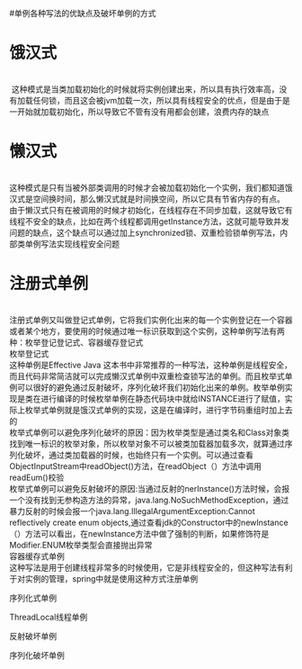 #单例各种写法的优缺点及破坏单例的方式

<h1>饿汉式</h1><br>
 &nbsp这种模式是当类加载初始化的时候就将实例创建出来，所以具有执行效率高，没有加载任何锁，而且这会被jvm加载一次，所以具有线程安全的优点，但是由于是一开始就加载初始化，所以导致它不管有没有用都会创建，浪费内存的缺点

<h1>懒汉式</h1><br>
 这种模式是只有当被外部类调用的时候才会被加载初始化一个实例，我们都知道饿汉式是空间换时间，那么懒汉式就是时间换空间，所以它具有节省内存的有点。
由于懒汉式只有在被调用的时候才初始化，在线程存在不同步加载，这就导致它有线程不安全的缺点，比如在两个线程都调用getInstance方法，这就可能导致并发问题的缺点，这个缺点可以通过加上synchronized锁、双重检验锁单例写法，内部类单例写法实现线程安全问题

<h1>注册式单例</h1><br>
 注册式单例又叫做登记式单例，它将我们实例化出来的每一个实例登记在一个容器或者某个地方，要使用的时候通过唯一标识获取到这个实例，这种单例写法有两种：枚举登记登记式、容器缓存登记式<br>
    枚举登记式<br>
        这种单例是Effective Java 这本书中非常推荐的一种写法，这种单例是线程安全，而且代码非常简洁就可以完成懒汉式单例中双重检查锁写法的单例。而且枚举式单例可以很好的避免通过反射破坏，序列化破坏我们初始化出来的单例。枚举单例实现是类在进行编译的时候枚举单例在静态代码块中就给INSTANCE进行了赋值，实际上枚举式单例就是饿汉式单例的实现，这是在编译时，进行字节码重组时加上去的<br>
        枚举式单例可以避免序列化破坏的原因：因为枚举类型是通过类名和Class对象类找到唯一标识的枚举对象，所以枚举对象不可以被类加载器加载多次，就算通过序列化破坏，通过类加载器的时候，也始终只有一个实例。可以通过查看ObjectInputStream中readObject()方法，在readObject（）方法中调用readEum()校验<br>
        枚举式单例可以避免反射破坏的原因:当通过反射的nerInstance()方法时候，会报一个没有找到无参构造方法的异常，java.lang.NoSuchMethodException，通过暴力反射的时候会报一个java.lang.IllegalArgumentException:Cannot reflectively create enum objects,通过查看jdk的Constructor中的newInstance（）方法可以看出，在newInstance方法中做了强制的判断，如果修饰符是Modifier.ENUM枚举类型会直接抛出异常<br>
    容器缓存式单例<br>
        这种写法是用于创建线程非常多的时候使用，它是非线程安全的，但这种写法有利于对实例的管理，spring中就是使用这种方式注册单例<br>
            
序列化式单例

ThreadLocal线程单例

反射破坏单例

序列化破坏单例
